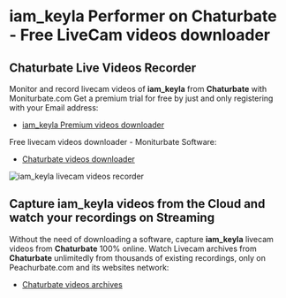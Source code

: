 # iam_keyla Performer on Chaturbate - Free LiveCam videos downloader

## Chaturbate Live Videos Recorder

Monitor and record livecam videos of **iam_keyla** from **Chaturbate** with Moniturbate.com
Get a premium trial for free by just and only registering with your Email address:
* [iam_keyla Premium videos downloader](https://moniturbate.com/request-demo-licence-key.html)

Free livecam videos downloader - Moniturbate Software:
* [Chaturbate videos downloader](https://moniturbate.com/moniturbate-download-software.html)

![iam_keyla livecam videos recorder](https://peachurnet.com/templates/moniturbate-software.png)


## Capture iam_keyla videos from the Cloud and watch your recordings on Streaming

Without the need of downloading a software, capture **iam_keyla** livecam videos from **Chaturbate** 100% online.
Watch Livecam archives from **Chaturbate** unlimitedly from thousands of existing recordings, only on Peachurbate.com and its websites network:
* [Chaturbate videos archives](https://peachurnet.com/)